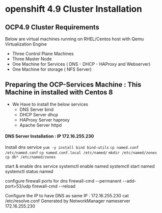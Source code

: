 # openshift 4.9 Cluster Installation

## OCP4.9 Cluster Requirements
Below are virtual machines running on RHEL/Centos host with Qemu Virtualization Engine
  - Three Control Plane Machines
  - Three Master Node
  - One Machine for Services ( DNS - DHCP - HAProxy and Webserver) 
  - One Machine for storage ( NFS Server)

## Preparing the OCP-Services Machine : This Machine in installed with Centos 8
  - We Have to install the below services
    - DNS Server bind
    - DHCP Server dhcp
    - HAProxy Server haproxy
    - Apache Server httpd

#### DNS Server Installation : IP 172.16.255.230
Install dns service
  `yum -y install bind bind-utils`
  `cp named.conf /etc/named.conf`
  `cp named.conf.local /etc/named/`
  `mkdir /etc/named/zones`
  `cp db* /etc/named/zones`

start & enable dns service
systemctl enable named
systemctl start named
systemctl status named

configure firewall ports for dns
firewall-cmd --permanent --add-port=53/udp
firewall-cmd --reload

Configure the IP to have DNS as same IP : 172.16.255.230
cat /etc/resolve.conf
  Generated by NetworkManager
  nameserver 172.16.255.230
